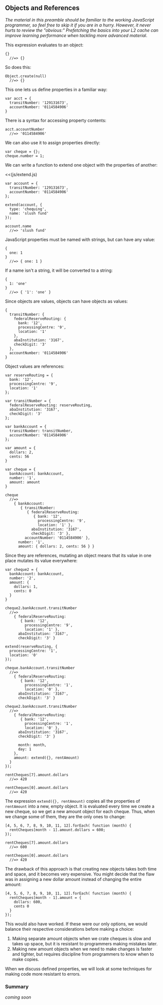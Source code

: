 ## Objects and References

*The material in this preamble should be familiar to the working JavaScript programmer, so feel free to skip it if you are in a hurry. However, it never hurts to review the "obvious:" Prefetching the basics into your L2 cache can improve learning performance when tackling more advanced material*.

This expression evaluates to an object:

    {}
      //=> {}

So does this:

    Object.create(null)
      //=> {}

This one lets us define properties in a familiar way:

    var acct = {
      transitNumber: '129131673',
      accountNumber: '0114584906'
    }

There is a syntax for accessing property contents:

    acct.accountNumber
      //=> '0114584906'

We can also use it to assign properties directly:

    var cheque = {};
    cheque.number = 1;

We can write a function to extend one object with the properties of another:

<<(js/extend.js)

    var account = {
      transitNumber: '129131673',
      accountNumber: '0114584906'
    };

    extend(account, {
      type: 'chequing',
      name: 'slush fund'
    });

    account.name
      //=> 'slush fund'

JavaScript properties must be named with strings, but can have any value:

    {
      one: 1
    }
      //=> { one: 1 }

If a name isn't a string, it will be converted to a string:

    {
      1: 'one'
    }
      //=> { '1': 'one' }

Since objects are values, objects can have objects as values:

    {
      transitNumber: {
        federalReserveRouting: {
          bank: '12',
          processingCentre: '9',
          location: '1'
        },
        abaInstitution: '3167',
        checkDigit: '3'
      },
      accountNumber: '0114584906'
    }

Object values are references:

    var reserveRouting = {
      bank: '12',
      processingCentre: '9',
      location: '1'
    };

    var transitNumber = {
      federalReserveRouting: reserveRouting,
      abaInstitution: '3167',
      checkDigit: '3'
    };

    var bankAccount = {
      transitNumber: transitNumber,
      accountNumber: '0114584906'
    };

    var amount = {
      dollars: 2,
      cents: 56
    }

    var cheque = {
      bankAccount: bankAccount,
      number: '1',
      amount: amount
    }

    cheque
      //=>
        { bankAccount:
           { transitNumber:
              { federalReserveRouting:
                 { bank: '12',
                   processingCentre: '9',
                   location: '1' },
                abaInstitution: '3167',
                checkDigit: '3' },
             accountNumber: '0114584906' },
          number: '1',
          amount: { dollars: 2, cents: 56 } }

Since they are references, mutating an object means that its value in one place mutates its value everywhere:

    var cheque2 = {
      bankAccount: bankAccount,
      number: '2',
      amount: {
        dollars: 1,
        cents: 0
      }
    }

    cheque2.bankAccount.transitNumber
      //=>
        { federalReserveRouting:
           { bank: '12',
             processingCentre: '9',
             location: '1' },
          abaInstitution: '3167',
          checkDigit: '3' }

    extend(reserveRouting, {
      processingCentre: '1',
      location: '0'
    });

    cheque.bankAccount.transitNumber
      //=>
        { federalReserveRouting:
           { bank: '12',
             processingCentre: '1',
             location: '0' },
          abaInstitution: '3167',
          checkDigit: '3' }

    cheque2.bankAccount.transitNumber
      //=>
        { federalReserveRouting:
           { bank: '12',
             processingCentre: '1',
             location: '0' },
          abaInstitution: '3167',
          checkDigit: '3' }

          month: month,
          day: 1
        },
        amount: extend({}, rentAmount)
      }
    });

    rentCheques[7].amount.dollars
      //=> 420

    rentCheques[0].amount.dollars
      //=> 420

The expression `extend({}, rentAmount)` copies all the properties of `rentAmount` into a new, empty object. It is evaluated every time we create a new cheque, so we get a new amount object for each cheque. Thus, when we change some of them, they are the only ones to change:

    [4, 5, 6, 7, 8, 9, 10, 11, 12].forEach( function (month) {
      rentCheques[month - 1].amount.dollars = 600;
    });

    rentCheques[7].amount.dollars
      //=> 600

    rentCheques[0].amount.dollars
      //=> 420

The drawback of this approach is that creating new objects takes both time and space, and it becomes very expensive. You might decide that the flaw was in assigning a new dollar amount instead of changing the entire amount:

    [4, 5, 6, 7, 8, 9, 10, 11, 12].forEach( function (month) {
      rentCheques[month - 1].amount = {
        dollars: 600,
        cents 0
      }
    });

This would also have worked. If these were our only options, we would balance their respective considerations before making a choice:

1. Making separate amount objects when we crate cheques is slow and takes up space, but it is resistant to programmers making mistakes later.
2. Making new amount objects when we need to make changes is faster and tighter, but requires discipline from programmers to know when to make copies.

When we discuss defined properties, we will look at some techniques for making code more resistant to errors.

### Summary

*coming soon*